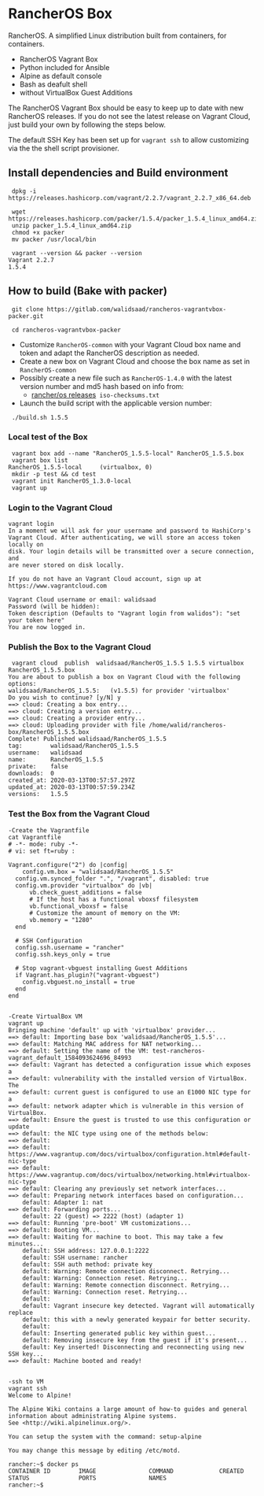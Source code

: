 # RancherOS Box

RancherOS. A simplified Linux distribution built from containers, for containers.

- RancherOS Vagrant Box
- Python included for Ansible
- Alpine as default console
- Bash as deafult shell
- without VirtualBox Guest Additions

The RancherOS Vagrant Box should be easy to keep up to date with new RancherOS releases. If you do not see the latest release on Vagrant Cloud, just build your own by following the steps below.

The default SSH Key has been set up for `vagrant ssh` to allow customizing via the the shell script provisioner.

## Install dependencies and Build environment

```shell
 dpkg -i https://releases.hashicorp.com/vagrant/2.2.7/vagrant_2.2.7_x86_64.deb

 wget https://releases.hashicorp.com/packer/1.5.4/packer_1.5.4_linux_amd64.zip
 unzip packer_1.5.4_linux_amd64.zip
 chmod +x packer
 mv packer /usr/local/bin

 vagrant --version && packer --version
Vagrant 2.2.7
1.5.4

```

## How to build (Bake with packer)

```shell
 git clone https://gitlab.com/walidsaad/rancheros-vagrantvbox-packer.git

 cd rancheros-vagrantvbox-packer
```

- Customize `RancherOS-common` with your Vagrant Cloud box name and token and adapt the RancherOS description as needed.
- Create a new box on Vagrant Cloud and choose the box name as set in `RancherOS-common`
- Possibly create a new file such as `RancherOS-1.4.0` with the latest version number and md5 hash based on info from:
  - [rancher/os releases](https://github.com/rancher/os/releases/)` iso-checksums.txt`
- Launch the build script with the applicable version number:
```
 ./build.sh 1.5.5
```

### Local test of the Box

```
 vagrant box add --name "RancherOS_1.5.5-local" RancherOS_1.5.5.box
 vagrant box list
RancherOS_1.5.5-local     (virtualbox, 0)
 mkdir -p test && cd test
 vagrant init RancherOS_1.3.0-local
 vagrant up
```

### Login to the Vagrant Cloud

```shell
vagrant login
In a moment we will ask for your username and password to HashiCorp's
Vagrant Cloud. After authenticating, we will store an access token locally on
disk. Your login details will be transmitted over a secure connection, and
are never stored on disk locally.

If you do not have an Vagrant Cloud account, sign up at
https://www.vagrantcloud.com

Vagrant Cloud username or email: walidsaad
Password (will be hidden): 
Token description (Defaults to "Vagrant login from walidos"): "set your token here"
You are now logged in.
```
### Publish the Box to the Vagrant Cloud

```shell
 vagrant cloud  publish  walidsaad/RancherOS_1.5.5 1.5.5 virtualbox RancherOS_1.5.5.box
You are about to publish a box on Vagrant Cloud with the following options:
walidsaad/RancherOS_1.5.5:   (v1.5.5) for provider 'virtualbox'
Do you wish to continue? [y/N] y
==> cloud: Creating a box entry...
==> cloud: Creating a version entry...
==> cloud: Creating a provider entry...
==> cloud: Uploading provider with file /home/walid/rancheros-box/RancherOS_1.5.5.box
Complete! Published walidsaad/RancherOS_1.5.5
tag:        walidsaad/RancherOS_1.5.5
username:   walidsaad
name:       RancherOS_1.5.5
private:    false
downloads:  0
created_at: 2020-03-13T00:57:57.297Z
updated_at: 2020-03-13T00:57:59.234Z
versions:   1.5.5

```

### Test the Box from the Vagrant Cloud

```shell
-Create the Vagrantfile
cat Vagrantfile 
# -*- mode: ruby -*-
# vi: set ft=ruby :

Vagrant.configure("2") do |config|
	config.vm.box = "walidsaad/RancherOS_1.5.5"
  config.vm.synced_folder ".", "/vagrant", disabled: true
  config.vm.provider "virtualbox" do |vb|
      vb.check_guest_additions = false
      # If the host has a functional vboxsf filesystem
      vb.functional_vboxsf = false
      # Customize the amount of memory on the VM:
      vb.memory = "1280"
  end

  # SSH Configuration
  config.ssh.username = "rancher"
  config.ssh.keys_only = true

  # Stop vagrant-vbguest installing Guest Additions
  if Vagrant.has_plugin?("vagrant-vbguest")
    config.vbguest.no_install = true
  end
end


-Create VirtualBox VM
vagrant up
Bringing machine 'default' up with 'virtualbox' provider...
==> default: Importing base box 'walidsaad/RancherOS_1.5.5'...
==> default: Matching MAC address for NAT networking...
==> default: Setting the name of the VM: test-rancheros-vagrant_default_1584093624696_84993
==> default: Vagrant has detected a configuration issue which exposes a
==> default: vulnerability with the installed version of VirtualBox. The
==> default: current guest is configured to use an E1000 NIC type for a
==> default: network adapter which is vulnerable in this version of VirtualBox.
==> default: Ensure the guest is trusted to use this configuration or update
==> default: the NIC type using one of the methods below:
==> default: 
==> default:   https://www.vagrantup.com/docs/virtualbox/configuration.html#default-nic-type
==> default:   https://www.vagrantup.com/docs/virtualbox/networking.html#virtualbox-nic-type
==> default: Clearing any previously set network interfaces...
==> default: Preparing network interfaces based on configuration...
    default: Adapter 1: nat
==> default: Forwarding ports...
    default: 22 (guest) => 2222 (host) (adapter 1)
==> default: Running 'pre-boot' VM customizations...
==> default: Booting VM...
==> default: Waiting for machine to boot. This may take a few minutes...
    default: SSH address: 127.0.0.1:2222
    default: SSH username: rancher
    default: SSH auth method: private key
    default: Warning: Remote connection disconnect. Retrying...
    default: Warning: Connection reset. Retrying...
    default: Warning: Remote connection disconnect. Retrying...
    default: Warning: Connection reset. Retrying...
    default: 
    default: Vagrant insecure key detected. Vagrant will automatically replace
    default: this with a newly generated keypair for better security.
    default: 
    default: Inserting generated public key within guest...
    default: Removing insecure key from the guest if it's present...
    default: Key inserted! Disconnecting and reconnecting using new SSH key...
==> default: Machine booted and ready!


-ssh to VM
vagrant ssh
Welcome to Alpine!

The Alpine Wiki contains a large amount of how-to guides and general
information about administrating Alpine systems.
See <http://wiki.alpinelinux.org/>.

You can setup the system with the command: setup-alpine

You may change this message by editing /etc/motd.

rancher:~$ docker ps
CONTAINER ID        IMAGE               COMMAND             CREATED             STATUS              PORTS               NAMES
rancher:~$

